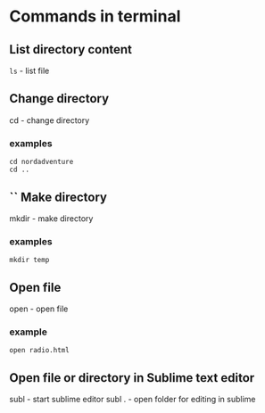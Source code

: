  
Commands in terminal
====================


List directory content
----------------------

`ls` - list file

Change directory
----------------

cd - change directory 

### examples


```
cd nordadventure
cd ..
```
  
  ``
Make directory
----------------

mkdir - make directory

### examples
```
mkdir temp
```

Open file
---------

open - open file 
### example 
```
open radio.html
```


Open file or directory in Sublime text editor
----------------------------------------------

subl <filename> - start sublime editor 
subl . - open folder for editing in sublime
